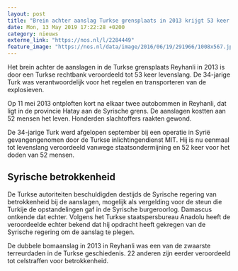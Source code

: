 ```yaml
---
layout: post
title: "Brein achter aanslag Turkse grensplaats in 2013 krijgt 53 keer levenslang"
date: Mon, 13 May 2019 17:22:28 +0200
category: nieuws
externe_link: "https://nos.nl/l/2284449"
feature_image: "https://nos.nl/data/image/2016/06/19/291966/1008x567.jpg"
---
```


<p>Het brein achter de aanslagen in de Turkse grensplaats Reyhanli in 2013 is door een Turkse rechtbank veroordeeld tot 53 keer levenslang. De 34-jarige Turk was verantwoordelijk voor het regelen en transporteren van de explosieven.</p>
<p>Op 11 mei 2013 ontploften kort na elkaar twee autobommen in Reyhanli, dat ligt in de provincie Hatay aan de Syrische grens. De aanslagen kostten aan 52 mensen het leven. Honderden slachtoffers raakten gewond.</p>
<p>De 34-jarige Turk werd afgelopen september bij een operatie in Syrië gevangengenomen door de Turkse inlichtingendienst MIT. Hij is nu eenmaal tot levenslang veroordeeld vanwege staatsondermijning en 52 keer voor het doden van 52 mensen.</p>
<h2>Syrische betrokkenheid</h2>
<p>De Turkse autoriteiten beschuldigden destijds de Syrische regering van betrokkenheid bij de aanslagen, mogelijk als vergelding voor de steun die Turkije de opstandelingen gaf in de Syrische burgeroorlog. Damascus ontkende dat echter. Volgens het Turkse staatspersbureau Anadolu heeft de veroordeelde echter bekend dat hij opdracht heeft gekregen van de Syrische regering om de aanslag te plegen.</p>
<p>De dubbele bomaanslag in 2013 in Reyhanli was een van de zwaarste terreurdaden in de Turkse geschiedenis. 22 anderen zijn eerder veroordeeld tot celstraffen voor betrokkenheid.</p>
